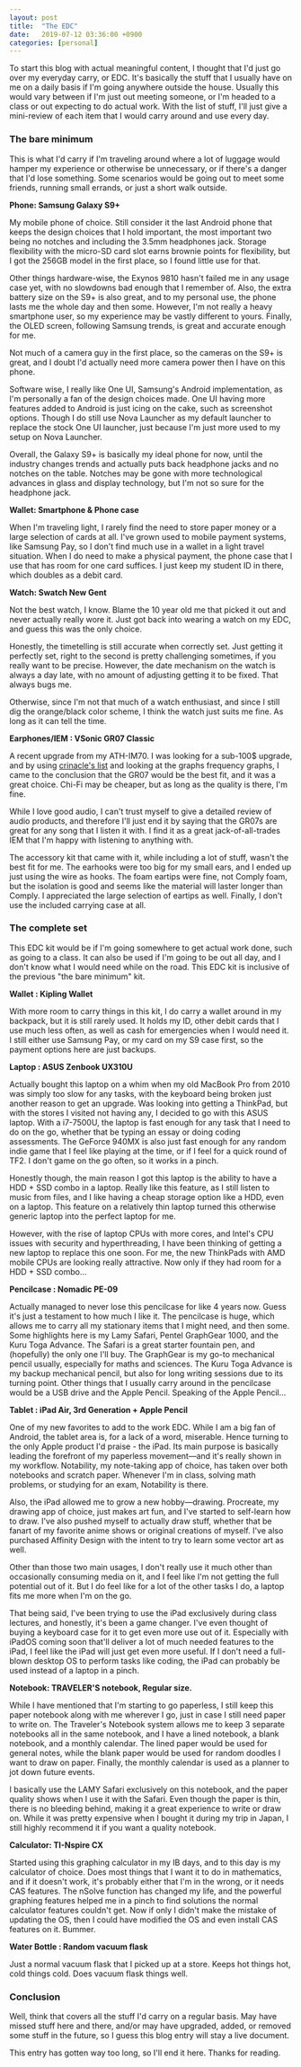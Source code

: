 ```yaml
---
layout: post
title:  "The EDC"
date:   2019-07-12 03:36:00 +0900
categories: [personal]
---
```

To start this blog with actual meaningful content, I thought that I'd just go over my everyday carry, or EDC. It's basically the stuff that I usually have on me on a daily basis if I'm going anywhere outside the house. Usually this would vary between if I'm just out meeting someone, or I'm headed to a class or out expecting to do actual work. With the list of stuff, I'll just give a mini-review of each item that I would carry around and use every day.

### The bare minimum

This is what I'd carry if I'm traveling around where a lot of luggage would hamper my experience or otherwise be unnecessary, or if there's a danger that I'd lose something. Some scenarios would be going out to meet some friends, running small errands, or just a short walk outside.

**Phone: Samsung Galaxy S9+**

My mobile phone of choice. Still consider it the last Android phone that keeps the design choices that I hold important, the most important two being no notches and including the 3.5mm headphones jack. Storage flexibility with the micro-SD card slot earns brownie points for flexibility, but I got the 256GB model in the first place, so I found little use for that.

Other things hardware-wise, the Exynos 9810 hasn't failed me in any usage case yet, with no slowdowns bad enough that I remember of. Also, the extra battery size on the S9+ is also great, and to my personal use, the phone lasts me the whole day and then some. However, I'm not really a heavy smartphone user, so my experience may be vastly different to yours. Finally, the OLED screen, following Samsung trends, is great and accurate enough for me.

Not much of a camera guy in the first place, so the cameras on the S9+ is great, and I doubt I'd actually need more camera power then I have on this phone.

Software wise, I really like One UI, Samsung's Android implementation, as I'm personally a fan of the design choices made. One UI having more features added to Android is just icing on the cake, such as screenshot options. Though I do still use Nova Launcher as my default launcher to replace the stock One UI launcher, just because I'm just more used to my setup on Nova Launcher.

Overall, the Galaxy S9+ is basically my ideal phone for now, until the industry changes trends and actually puts back headphone jacks and no notches on the table. Notches may be gone with more technological advances in glass and display technology, but I'm not so sure for the headphone jack.

**Wallet: Smartphone & Phone case**

When I'm traveling light, I rarely find the need to store paper money or a large selection of cards at all. I've grown used to mobile payment systems, like Samsung Pay, so I don't find much use in a wallet in a light travel situation. When I do need to make a physical payment, the phone case that I use that has room for one card suffices. I just keep my student ID in there, which doubles as a debit card.

**Watch: Swatch New Gent**

Not the best watch, I know. Blame the 10 year old me that picked it out and never actually really wore it. Just got back into wearing a watch on my EDC, and guess this was the only choice.

Honestly, the timetelling is still accurate when correctly set. Just getting it perfectly set, right to the second is pretty challenging sometimes, if you really want to be precise. However, the date mechanism on the watch is always a day late, with no amount of adjusting getting it to be fixed. That always bugs me.

Otherwise, since I'm not that much of a watch enthusiast, and since I still dig the orange/black color scheme, I think the watch just suits me fine. As long as it can tell the time.

**Earphones/IEM : VSonic GR07 Classic**

A recent upgrade from my ATH-IM70. I was looking for a sub-100$ upgrade, and by using [crinacle's list](https://crinacle.com/ranking-list/) and looking at the graphs frequency graphs, I came to the conclusion that the GR07 would be the best fit, and it was a great choice. Chi-Fi may be cheaper, but as long as the quality is there, I'm fine.

While I love good audio, I can't trust myself to give a detailed review of audio products, and therefore I'll just end it by saying that the GR07s are great for any song that I listen it with. I find it as a great jack-of-all-trades IEM that I'm happy with listening to anything with.

The accessory kit that came with it, while including a lot of stuff, wasn't the best fit for me. The earhooks were too big for my small ears, and I ended up just using the wire as hooks. The foam eartips were fine, not Comply foam, but the isolation is good and seems like the material will laster longer than Comply. I appreciated the large selection of eartips as well. Finally, I don't use the included carrying case at all.

### The complete set

This EDC kit would be if I'm going somewhere to get actual work done, such as going to a class. It can also be used if I'm going to be out all day, and I don't know what I would need while on the road. This EDC kit is inclusive of the previous "the bare minimum" kit.

**Wallet : Kipling Wallet**

With more room to carry things in this kit, I do carry a wallet around in my backpack, but it is still rarely used. It holds my ID, other debit cards that I use much less often, as well as cash for emergencies when I would need it. I still either use Samsung Pay, or my card on my S9 case first, so the payment options here are just backups.

**Laptop : ASUS Zenbook UX310U**

Actually bought this laptop on a whim when my old MacBook Pro from 2010 was simply too slow for any tasks, with the keyboard being broken just another reason to get an upgrade. Was looking into getting a ThinkPad, but with the stores I visited not having any, I decided to go with this ASUS laptop. With a i7-7500U, the laptop is fast enough for any task that I need to do on the go, whether that be typing an essay or doing coding assessments. The GeForce 940MX is also just fast enough for any random indie game that I feel like playing at the time, or if I feel for a quick round of TF2. I don't game on the go often, so it works in a pinch.

Honestly though, the main reason I got this laptop is the ability to have a HDD + SSD combo in a laptop. Really like this feature, as I still listen to music from files, and I like having a cheap storage option like a HDD, even on a laptop. This feature on a relatively thin laptop turned this otherwise generic laptop into the perfect laptop for me.

However, with the rise of laptop CPUs with more cores, and Intel's CPU issues with security and hyperthreading, I have been thinking of getting a new laptop to replace this one soon. For me, the new ThinkPads with AMD mobile CPUs are looking really attractive. Now only if they had room for a HDD + SSD combo...

**Pencilcase : Nomadic PE-09**

Actually managed to never lose this pencilcase for like 4 years now. Guess it's just a testament to how much I like it. The pencilcase is huge, which allows me to carry all my stationary items that I might need, and then some. Some highlights here is my Lamy Safari, Pentel GraphGear 1000, and the Kuru Toga Advance. The Safari is a great starter fountain pen, and (hopefully) the only one I'll buy. The GraphGear is my go-to mechanical pencil usually, especially for maths and sciences. The Kuru Toga Advance is my backup mechanical pencil, but also for long writing sessions due to its turning point. Other things that I usually carry around in the pencilcase would be a USB drive and the Apple Pencil. Speaking of the Apple Pencil...

**Tablet : iPad Air, 3rd Generation + Apple Pencil**

One of my new favorites to add to the work EDC. While I am a big fan of Android, the tablet area is, for a lack of a word, miserable. Hence turning to the only Apple product I'd praise - the iPad. Its main purpose is basically leading the forefront of my paperless movement—and it's really shown in my workflow. Notability, my note-taking app of choice, has taken over both notebooks and scratch paper. Whenever I'm in class, solving math problems, or studying for an exam, Notability is there. 

Also, the iPad allowed me to grow a new hobby—drawing. Procreate, my drawing app of choice, just makes art fun, and I've started to self-learn how to draw. I've also pushed myself to actually draw stuff, whether that be fanart of my favorite anime shows or original creations of myself. I've also purchased Affinity Design with the intent to try to learn some vector art as well.

Other than those two main usages, I don't really use it much other than occasionally consuming media on it, and I feel like I'm not getting the full potential out of it. But I do feel like for a lot of the other tasks I do, a laptop fits me more when I'm on the go. 

That being said, I've been trying to use the iPad exclusively during class lectures, and honestly, it's been a game changer. I've even thought of buying a keyboard case for it to get even more use out of it. Especially with iPadOS coming soon that'll deliver a lot of much needed features to the iPad, I feel like the iPad will just get even more useful. If I don't need a full-blown desktop OS to perform tasks like coding, the iPad can probably be used instead of a laptop in a pinch.

**Notebook: TRAVELER'S notebook, Regular size.**

While I have mentioned that I'm starting to go paperless, I still keep this paper notebook along with me wherever I go, just in case I still need paper to write on. The Traveler's Notebook system allows me to keep 3 separate notebooks all in the same notebook, and I have a lined notebook, a blank notebook, and a monthly calendar. The lined paper would be used for general notes, while the blank paper would be used for random doodles I want to draw on paper. Finally, the monthly calendar is used as a planner to jot down future events. 

I basically use the LAMY Safari exclusively on this notebook, and the paper quality shows when I use it with the Safari. Even though the paper is thin, there is no bleeding behind, making it a great experience to write or draw on. While it was pretty expensive when I bought it during my trip in Japan, I still highly recommend it if you want a quality notebook.

**Calculator: TI-Nspire CX**

Started using this graphing calculator in my IB days, and to this day is my calculator of choice. Does most things that I want it to do in mathematics, and if it doesn't work, it's probably either that I'm in the wrong, or it needs CAS features. The nSolve function has changed my life, and the powerful graphing features helped me in a pinch to find solutions the normal calculator features couldn't get. Now if only I didn't make the mistake of updating the OS, then I could have modified the OS and even install CAS features on it. Bummer.

**Water Bottle : Random vacuum flask**

Just a normal vacuum flask that I picked up at a store. Keeps hot things hot, cold things cold. Does vacuum flask things well.

### Conclusion

Well, think that covers all the stuff I'd carry on a regular basis. May have missed stuff here and there, and/or may have upgraded, added, or removed some stuff in the future, so I guess this blog entry will stay a live document.

This entry has gotten way too long, so I'll end it here. Thanks for reading.